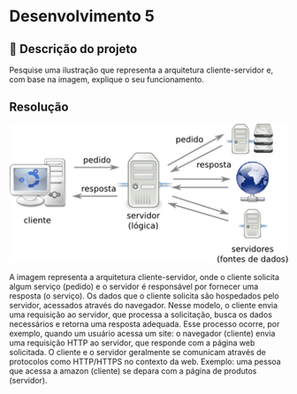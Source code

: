 # Desenvolvimento 5

## 📝 Descrição do projeto

Pesquise uma ilustração que representa a arquitetura cliente-servidor e, com base na imagem, explique o seu funcionamento.

## Resolução

<img src="../img/cliente-servidor.png" alt="">

A imagem representa a arquitetura cliente-servidor, onde o cliente solicita algum serviço (pedido) e o servidor é responsável por fornecer uma resposta (o serviço). Os dados que o cliente solicita são hospedados pelo servidor, acessados através do navegador.
Nesse modelo, o cliente envia uma requisição ao servidor, que processa a solicitação, busca os dados necessários e retorna uma resposta adequada. Esse processo ocorre, por exemplo, quando um usuário acessa um site: o navegador (cliente) envia uma requisição HTTP ao servidor, que responde com a página web solicitada.
O cliente e o servidor geralmente se comunicam através de protocolos como HTTP/HTTPS no contexto da web.
Exemplo: uma pessoa que acessa a amazon (cliente) se depara com a página de produtos (servidor).

